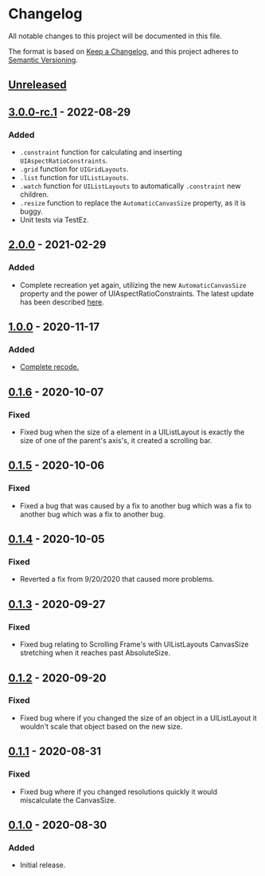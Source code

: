 # Changelog
All notable changes to this project will be documented in this file.

The format is based on [Keep a Changelog](https://keepachangelog.com/en/1.0.0/),
and this project adheres to [Semantic Versioning](https://semver.org/spec/v2.0.0.html).

## [Unreleased]

## [3.0.0-rc.1] - 2022-08-29
### Added
- `.constraint` function for calculating and inserting `UIAspectRatioConstraints`.
- `.grid` function for `UIGridLayouts`.
- `.list` function for `UIListLayouts`.
- `.watch` function for `UIListLayouts` to automatically `.constraint` new children.
- `.resize` function to replace the `AutomaticCanvasSize` property, as it is buggy.
- Unit tests via TestEz.

## [2.0.0] - 2021-02-29
### Added
- Complete recreation yet again, utilizing the new `AutomaticCanvasSize` property and the power of
  UIAspectRatioConstraints. The latest update has been described [here](https://devforum.roblox.com/t/layoututil-automatically-sizes-a-scrollingframes-uigridlayout-uilistlayout/720840/46?u=iinemo).

## [1.0.0] - 2020-11-17
### Added
- [Complete recode.](https://devforum.roblox.com/t/layoututil-automatically-sizes-a-scrollingframes-uigridlayout-uilistlayout/720840/36?u=iinemo)

## [0.1.6] - 2020-10-07
### Fixed
- Fixed bug when the size of a element in a UIListLayout is exactly the size of one of the parent's axis's, it created a scrolling bar.

## [0.1.5] - 2020-10-06
### Fixed
- Fixed a bug that was caused by a fix to another bug which was a fix to another bug which was a fix to another bug.

## [0.1.4] - 2020-10-05
### Fixed
- Reverted a fix from 9/20/2020 that caused more problems.

## [0.1.3] - 2020-09-27
### Fixed
- Fixed bug relating to Scrolling Frame's with UIListLayouts CanvasSize stretching when it reaches past AbsoluteSize.

## [0.1.2] - 2020-09-20
### Fixed
- Fixed bug where if you changed the size of an object in a UIListLayout it wouldn't scale that object based on the new size.

## [0.1.1] - 2020-08-31
### Fixed
- Fixed bug where if you changed resolutions quickly it would miscalculate the CanvasSize.

## [0.1.0] - 2020-08-30
### Added
- Initial release.

[Unreleased]: https://github.com/ok-nick/LayoutUtil/compare/v3.0.0-rc.1...HEAD
[3.0.0-rc.1]: https://github.com/ok-nick/LayoutUtil/compare/v2.0.0...v3.0.0-rc.1
[2.0.0]: https://github.com/ok-nick/LayoutUtil/compare/v1.0.0...v2.0.0
[1.0.0]: https://github.com/ok-nick/LayoutUtil/compare/v0.1.6...v1.0.0
[0.1.6]: https://github.com/ok-nick/LayoutUtil/compare/v0.1.5...v0.1.6
[0.1.5]: https://github.com/ok-nick/LayoutUtil/compare/v0.1.4...v0.1.5
[0.1.4]: https://github.com/ok-nick/LayoutUtil/compare/v0.1.3...v0.1.4
[0.1.3]: https://github.com/ok-nick/LayoutUtil/compare/v0.1.2...v0.1.3
[0.1.2]: https://github.com/ok-nick/LayoutUtil/compare/v0.1.1...v0.1.2
[0.1.1]: https://github.com/ok-nick/LayoutUtil/compare/v0.1...v0.1.1
[0.1.0]: https://github.com/ok-nick/LayoutUtil/releases/tag/v0.1
